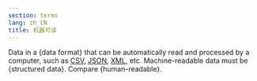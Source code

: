 ```yaml
---
section: terms
lang: zh_CN
title: 机器可读
---
```


Data in a {data format} that can be automatically read and processed by a computer, such as [CSV](/glossary/en/terms/csv/), [JSON](/glossary/en/terms/json/), [XML](/glossary/en/terms/xml/), etc. Machine-readable data must be {structured data}. Compare {human-readable}.